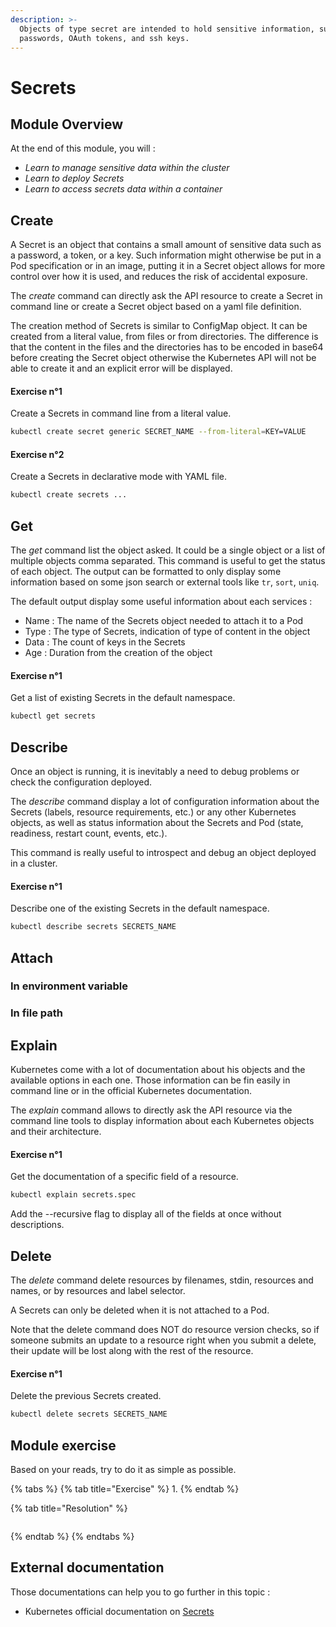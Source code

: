 ```yaml
---
description: >-
  Objects of type secret are intended to hold sensitive information, such as
  passwords, OAuth tokens, and ssh keys.
---
```


# Secrets

## Module Overview

At the end of this module, you will :

* _Learn to manage sensitive data within the cluster_
* _Learn to deploy Secrets_
* _Learn to access secrets data within a container_

## Create

A Secret is an object that contains a small amount of sensitive data such as a password, a token, or a key. Such information might otherwise be put in a Pod specification or in an image, putting it in a Secret object allows for more control over how it is used, and reduces the risk of accidental exposure.

The _create_ command can directly ask the API resource to create a Secret in command line or create a Secret object based on a yaml file definition.

The creation method of Secrets is similar to ConfigMap object. It can be created from a literal value, from files or from directories. The difference is that the content in the files and the directories has to be encoded in base64 before creating the Secret object otherwise the Kubernetes API will not be able to create it and an explicit error will be displayed.

#### Exercise n°1

Create a Secrets in command line from a literal value.

```bash
kubectl create secret generic SECRET_NAME --from-literal=KEY=VALUE
```

#### Exercise n°2

Create a Secrets in declarative mode with YAML file.

```bash
kubectl create secrets ...
```

## Get

The _get_ command list the object asked. It could be a single object or a list of multiple objects comma separated. This command is useful to get the status of each object. The output can be formatted to only display some information based on some json search or external tools like `tr`, `sort`, `uniq`.

The default output display some useful information about each services :

* Name : The name of the Secrets object needed to attach it to a Pod
* Type : The type of Secrets, indication of type of content in the object
* Data : The count of keys in the Secrets
* Age : Duration from the creation of the object

#### Exercise n°1

Get a list of existing Secrets in the default namespace.

```bash
kubectl get secrets
```

## Describe

Once an object is running, it is inevitably a need to debug problems or check the configuration deployed.

The _describe_ command display a lot of configuration information about the Secrets \(labels, resource requirements, etc.\) or any other Kubernetes objects, as well as status information about the Secrets and Pod \(state, readiness, restart count, events, etc.\).

This command is really useful to introspect and debug an object deployed in a cluster.

#### Exercise n°1

Describe one of the existing Secrets in the default namespace.

```bash
kubectl describe secrets SECRETS_NAME
```

## Attach

### In environment variable

### In file path

## Explain

Kubernetes come with a lot of documentation about his objects and the available options in each one. Those information can be fin easily in command line or in the official Kubernetes documentation.

The _explain_ command allows to directly ask the API resource via the command line tools to display information about each Kubernetes objects and their architecture.

#### Exercise n°1

Get the documentation of a specific field of a resource.

```bash
kubectl explain secrets.spec
```

Add the --recursive flag to display all of the fields at once without descriptions.

## Delete

The _delete_ command delete resources by filenames, stdin, resources and names, or by resources and label selector.

A Secrets can only be deleted when it is not attached to a Pod.

Note that the delete command does NOT do resource version checks, so if someone submits an update to a resource right when you submit a delete, their update will be lost along with the rest of the resource.

#### Exercise n°1

Delete the previous Secrets created.

```bash
kubectl delete secrets SECRETS_NAME
```

## Module exercise

Based on your reads, try to do it as simple as possible.

{% tabs %}
{% tab title="Exercise" %}
1.
{% endtab %}

{% tab title="Resolution" %}
```bash

```
{% endtab %}
{% endtabs %}

## External documentation

Those documentations can help you to go further in this topic :

* Kubernetes official documentation on [Secrets](https://kubernetes.io/docs/concepts/configuration/secret/)

